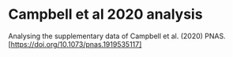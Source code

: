 # Campbell et al 2020 analysis

Analysing the supplementary data of Campbell et al. (2020) PNAS. [https://doi.org/10.1073/pnas.1919535117]